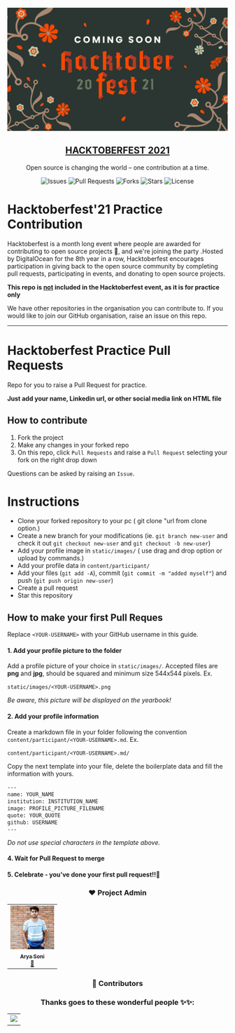 ![image](./static/images/hacktoberfest21.png)

<p align="center">
  <a href="https://hacktoberfest.digitalocean.com/">
    <h2 align="center">HACKTOBERFEST 2021</h2>
  </a>
</p>
<p align="center">Open source is changing the world – one contribution at a time.</p>

<div align="center">

![Issues](https://img.shields.io/github/issues/aryasoni98/Hacktoberfest2021)
![Pull Requests](https://img.shields.io/github/issues-pr/aryasoni98/Hacktoberfest2021)
![Forks](https://img.shields.io/github/forks/aryasoni98/Hacktoberfest2021)
![Stars](https://img.shields.io/github/stars/aryasoni98/Hacktoberfest2021)
![License](https://img.shields.io/github/license/aryasoni98/Hacktoberfest2021)

</div>

# Hacktoberfest'21 Practice Contribution

Hacktoberfest is a month long event where people are awarded for contributing to open source projects 🙌, and we're joining the party .Hosted by DigitalOcean for the 8th year in a row, Hacktoberfest encourages participation in giving back to the open source community by completing pull requests, participating in events, and donating to open source projects.

<b>This repo is <u>not</u> included in the Hacktoberfest event, as it is for practice only</b>

We have other repositories in the organisation you can contribute to. If you would like to join our GitHub organisation, raise an issue on this repo.

---

# Hacktoberfest Practice Pull Requests

Repo for you to raise a Pull Request for practice.

**Just add your name, Linkedin url, or other social media link on HTML file**

## How to contribute

1. Fork the project
2. Make any changes in your forked repo
3. On this repo, click `Pull Requests` and raise a `Pull Request` selecting your fork on the right drop down

Questions can be asked by raising an `Issue`.

# Instructions

- Clone your forked repository to your pc ( git clone "url from clone option.)		
- Create a new branch for your modifications (ie. `git branch new-user` and check it out `git checkout new-user` and `git checkout -b new-user`)		
- Add your profile image in `static/images/` ( use drag and drop option or upload by commands.)		
- Add your profile data in `content/participant/`		
- Add your files (`git add -A`), commit (`git commit -m "added myself"`) and push (`git push origin new-user`)		
- Create a pull request		
- Star this repository

## How to make your first Pull Reques

Replace `<YOUR-USERNAME>` with your GitHub username in this guide.

#### 1. Add your profile picture to the folder

Add a profile picture of your choice in `static/images/`. Accepted files are **png** and **jpg**, should be squared and minimum size 544x544 pixels. Ex.		

 ```		
static/images/<YOUR-USERNAME>.png		
```		

 _Be aware, this picture will be displayed on the yearbook!_		

 #### 2. Add your profile information		

 Create a markdown file in your folder following the convention `content/participant/<YOUR-USERNAME>.md`. Ex.		

 ```		
content/participant/<YOUR-USERNAME>.md/		
```		

 Copy the next template into your file, delete the boilerplate data and fill the information with yours.		

 ```		
---		
name: YOUR_NAME		
institution: INSTITUTION_NAME		
image: PROFILE_PICTURE_FILENAME		
quote: YOUR_QUOTE		
github: USERNAME		
---		
```		

 _Do not use special characters in the template above._		

 #### 4. Wait for Pull Request to merge		

 #### 5. Celebrate - you've done your first pull request!!🎉

 <div align="center">

 ### ❤️ Project Admin

 <table>
 	<tr>
 		<td align="center">
 			<a href="https://github.com/aryasoni98">
 				<img src="./static/images/aryasoni.JPG" width="100px" alt="" />
 				<br /> <sub><b>Arya Soni</b></sub>
 			</a>
 			<br /> <a href="https://github.com/aryasoni98">
 		   👑
 	    </a>
 		</td>
 	</tr>
 </table>

### 🌟 Contributors

### Thanks goes to these wonderful people ✨✨:

<table>
	<tr>
		<td>
       <a href="https://github.com/aryasoni98/Hacktoberfest2021/graphs/contributors">
       <img src="https://contrib.rocks/image?repo=aryasoni98/Hacktoberfest2021" />
       </a>
		</td>
	</tr>
</table>
</div>
